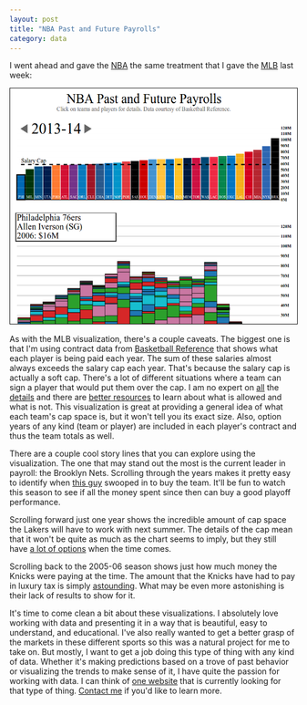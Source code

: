 ```yaml
---
layout: post
title: "NBA Past and Future Payrolls"
category: data
---
```


I went ahead and gave the [NBA](/nbapayrolls) the same treatment that
I gave the [MLB](/mlbpayrolls) last week:

<a href="/nbapayrolls">
<img src="/images/nbapayrolls_thumbnail.png"
     alt="NBA Payrolls Thumbnail"
     border="1" width="600" height="413">
</a>

As with the MLB visualization, there's a couple caveats. The biggest
one is that I'm using contract data from [Basketball
Reference](http://www.basketball-reference.com/) that shows what each
player is being paid each year. The sum of these salaries almost
always exceeds the salary cap each year. That's because the salary cap
is actually a soft cap. There's a lot of different situations where a
team can sign a player that would put them over the cap. I am no
expert on [all](http://www.spotrac.com/cap-tracker/nba/) the
[details](http://www.cbafaq.com/salarycap.htm) and there are [better
resources](http://espn.go.com/nba/tradeMachine) to learn about what is
allowed and what is not. This visualization is great at providing a
general idea of what each team's cap space is, but it won't tell you
its exact size. Also, option years of any kind (team or player) are
included in each player's contract and thus the team totals as well.

There are a couple cool story lines that you can explore using the
visualization. The one that may stand out the most is the current
leader in payroll: the Brooklyn Nets. Scrolling through the years
makes it pretty easy to identify when [this
guy](http://en.wikipedia.org/wiki/Mikhail_Prokhorov) swooped in to buy
the team. It'll be fun to watch this season to see if all the money
spent since then can buy a good playoff performance.

Scrolling forward just one year shows the incredible amount of cap
space the Lakers will have to work with next summer. The details of
the cap mean that it won't be quite as much as the chart seems to
imply, but they still have [a lot of
options](http://www.grantland.com/blog/the-triangle/post/_/id/69215/how-the-lakers-salary-cap-reality-makes-the-lebron-carmelo-summer-of-2014-a-pipe-dream)
when the time comes.

Scrolling back to the 2005-06 season shows just how much money the
Knicks were paying at the time. The amount that the Knicks have had to
pay in luxury tax is simply
[astounding](http://www.shamsports.com/2013/07/complete-history-of-luxury-tax-payments.html). What
may be even more astonishing is their lack of results to show for it.

It's time to come clean a bit about these visualizations. I absolutely
love working with data and presenting it in a way that is beautiful,
easy to understand, and educational. I've also really wanted to get a
better grasp of the markets in these different sports so this was a
natural project for me to take on. But mostly, I want to get a job
doing this type of thing with any kind of data. Whether it's making
predictions based on a trove of past behavior or visualizing the
trends to make sense of it, I have quite the passion for working with
data. I can think of [one website](http://www.fivethirtyeight.com/)
that is currently looking for that type of thing. [Contact
me](https://twitter.com/mrphilroth) if you'd like to learn more.


